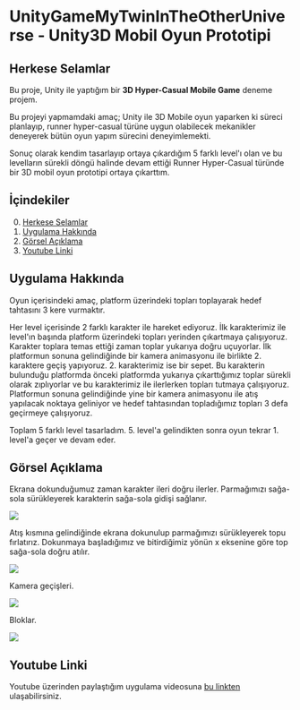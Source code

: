 # UnityGameMyTwinInTheOtherUniverse - Unity3D Mobil Oyun Prototipi

## Herkese Selamlar

Bu proje, Unity ile yaptığım bir **3D Hyper-Casual Mobile Game** deneme projem.

Bu projeyi yapmamdaki amaç; Unity ile 3D Mobile oyun yaparken ki süreci planlayıp, runner hyper-casual türüne uygun olabilecek mekanikler deneyerek bütün oyun yapım sürecini deneyimlemekti.

Sonuç olarak kendim tasarlayıp ortaya çıkardığım 5 farklı level'ı olan ve bu levelların sürekli döngü halinde devam ettiği Runner Hyper-Casual türünde bir 3D mobil oyun prototipi ortaya çıkarttım.

## İçindekiler

0. [Herkese Selamlar](#herkese-selamlar)
1. [Uygulama Hakkında](#uygulama-hakkında)
2. [Görsel Açıklama](#gorsel-aciklama)
3. [Youtube Linki](#youtube-linki)

## Uygulama Hakkında

Oyun içerisindeki amaç, platform üzerindeki topları toplayarak hedef tahtasını 3 kere vurmaktır.

Her level içerisinde 2 farklı karakter ile hareket ediyoruz. İlk karakterimiz ile level'ın başında platform üzerindeki topları yerinden çıkartmaya çalışıyoruz. Karakter toplara temas ettiği zaman toplar yukarıya doğru uçuyorlar. İlk platformun sonuna gelindiğinde bir kamera animasyonu ile birlikte 2. karaktere geçiş yapıyoruz. 2. karakterimiz ise bir sepet. Bu karakterin bulunduğu platformda önceki platformda yukarıya çıkarttığımız toplar sürekli olarak zıplıyorlar ve bu karakterimiz ile ilerlerken topları tutmaya çalışıyoruz. Platformun sonuna gelindiğinde yine bir kamera animasyonu ile atış yapılacak noktaya geliniyor ve hedef tahtasından topladığımız topları 3 defa geçirmeye çalışıyoruz.

Toplam 5 farklı level tasarladım. 5. level'a gelindikten sonra oyun tekrar 1. level'a geçer ve devam eder.

## Görsel Açıklama

Ekrana dokunduğumuz zaman karakter ileri doğru ilerler. Parmağımızı sağa-sola sürükleyerek karakterin sağa-sola gidişi sağlanır.

![](./examples/movement.gif)

Atış kısmına gelindiğinde ekrana dokunulup parmağımızı sürükleyerek topu fırlatırız. Dokunmaya başladığımız ve bitirdiğimiz yönün x eksenine göre top sağa-sola doğru atılır.

![](./examples/shooting.gif)

Kamera geçişleri.

![](./examples/camerarotations.gif)

Bloklar.

![](./examples/blocks.gif)


## Youtube Linki

Youtube üzerinden paylaştığım uygulama videosuna [bu linkten](https://youtu.be/RflteJHHRaE) ulaşabilirsiniz.
